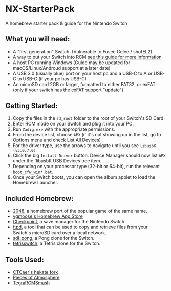 # NX-StarterPack
A homebrew starter pack & guide for the Nintendo Switch

## What you will need:
* A "first generation" Switch. (Vulnerable to Fusee Gelee / shofEL2)
* A way to put your Switch into RCM [see this guide for more information](https://xghostboyx.github.io/RCM-Guide/)
* A host PC running Windows (Guide may be updated for macOS/Linux/Androud support at a later date)
* A USB 3.0 (usually blue) port on your host pc and a USB-C to A or USB-C to USB-C (if your pc has USB-C)
* An microSD card 2GB or larger, formatted to either FAT32, or exFAT (only if your switch has the exFAT support "update")

## Getting Started:
1. Copy the files in the `sd_root` folder to the root of your Switch's SD Card.
2. Enter RCM mode on your Switch and plug it into your PC.
3. Run `Zadig.exe` with the appropriate permissions.
4. From the device list, choose `APX` (if it's not showing up in the list, go to Options menu and check List All Devices)
5. For the driver type, use the arrows to navigate until you see `libusbK (v3.0.7.0)`
6. Click the big `Install Driver` button. Device Manager should now list `APX` under the `libusbK USB Devices tree item.
7. Depending on your processor type (32-bit or 64-bit), run the relevant `boot_cfw_win*.bat`.
8. Once your Switch boots, you can open the album applet to load the Homebrew Launcher.

## Included Homebrew:
* [2048](https://github.com/BernardoGiordano/2048/), a homebrew port of the popular game of the same name.
* [vgmoose's Homebrew App Store](https://github.com/vgmoose/appstorenx/)
* [Checkpoint](https://github.com/BernardoGiordano/Checkpoint), a save manager for the Nintendo Switch
* [ftpd](https://github.com/WinterMute/ftpd), a tool that can be used to copy and retrieve files from your Switch's microSD card over a local network.
* [sdl_pong](https://github.com/I-EAT-CHEEZE-YO/switch_sdl_pong/), a Pong clone for the Switch.
* [tetrisswitch](https://gbatemp.net/threads/tetriswitch-a-tetris-clone-for-the-switch.498481/#post-7870466), a Tetris clone for the Switch.

## Tools Used:
* [CTCaer's hekate fork](https://github.com/CTCaer/hekate)
* [Pieces of Atmosphere](https://github.com/Atmosphere-NX/Atmosphere)
* [TegraRCMSmash](https://github.com/rajkosto/TegraRcmSmash)


